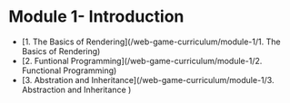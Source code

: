 # Module 1- Introduction

* [1. The Basics of Rendering](/web-game-curriculum/module-1/1. The Basics of Rendering)
* [2. Funtional Programming](/web-game-curriculum/module-1/2. Functional Programming)
* [3. Abstration and Inheritance](/web-game-curriculum/module-1/3. Abstraction and Inheritance )